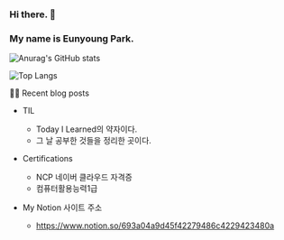 ### Hi there. 👋
### My name is Eunyoung Park.

![Anurag's GitHub stats](https://github-readme-stats.vercel.app/api?username=OpulentGlimmer&theme=github_dark&show_icons=true)

![Top Langs](https://github-readme-stats.vercel.app/api/top-langs/?username=OpulentGlimmer&layout=compact&theme=github_dark)

✍🏻 Recent blog posts

-  TIL
   -  Today I Learned의 약자이다.
   -  그 날 공부한 것들을 정리한 곳이다.

- Certifications
  - NCP 네이버 클라우드 자격증
  - 컴퓨터활용능력1급

- My Notion 사이트 주소
  - https://www.notion.so/693a04a9d45f42279486c4229423480a
